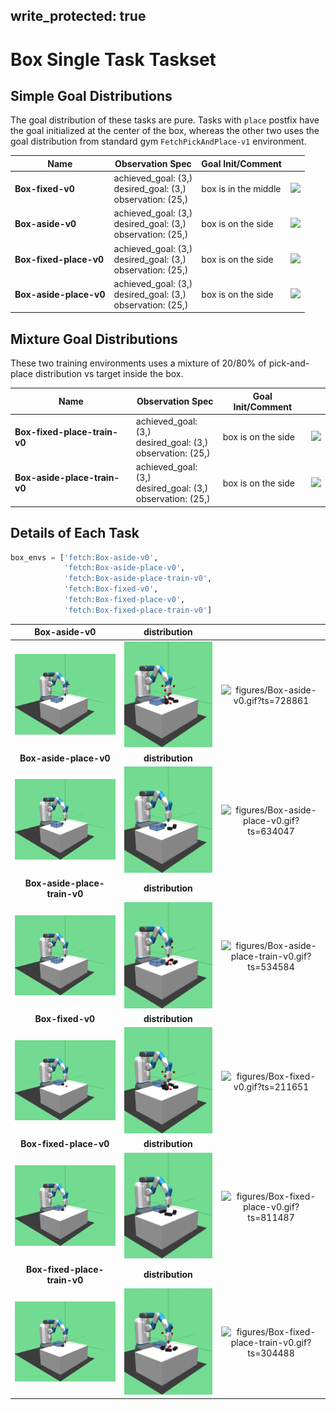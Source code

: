 
write_protected: true
---

# Box Single Task Taskset

## Simple Goal Distributions

The goal distribution of these tasks are pure. Tasks with `place` postfix have the goal
initialized at the center of the box, whereas the other two uses the goal distribution
from standard gym `FetchPickAndPlace-v1` environment.

| Name                     | Observation Spec                      | Goal Init/Comment     |                                |
| -----------------        | ----------------                      | -------               | ------                         |
| **Box-fixed-v0**         | achieved_goal: (3,)<br>desired_goal: (3,)<br>observation: (25,)        | box is in the middle  | ![](figures/Box-fixed-v0.gif)  |
| **Box-aside-v0**         | achieved_goal: (3,)<br>desired_goal: (3,)<br>observation: (25,)        | box is on the side    | ![](figures/Box-aside-v0.gif)  |
| **Box-fixed-place-v0**   | achieved_goal: (3,)<br>desired_goal: (3,)<br>observation: (25,)  | box is on the side    | ![](figures/Box-fixed-place-v0.gif)        |
| **Box-aside-place-v0**   | achieved_goal: (3,)<br>desired_goal: (3,)<br>observation: (25,)  | box is on the side    | ![](figures/Box-aside-place-v0.gif)        |
                                                                                                                                                   
## Mixture Goal Distributions

These two training environments uses a mixture of 20/80% of pick-and-place distribution vs target inside the box.

| Name                         | Observation Spec                            | Goal Init/Comment     |                                            |
| -----------------            | ----------------                            | -------               | ------                                     |
| **Box-fixed-place-train-v0** | achieved_goal: (3,)<br>desired_goal: (3,)<br>observation: (25,)  | box is on the side    | ![](figures/Box-fixed-place-train-v0.gif)  |
| **Box-aside-place-train-v0** | achieved_goal: (3,)<br>desired_goal: (3,)<br>observation: (25,)  | box is on the side    | ![](figures/Box-aside-place-train-v0.gif)  |

## Details of Each Task

```python
box_envs = ['fetch:Box-aside-v0',
            'fetch:Box-aside-place-v0',
            'fetch:Box-aside-place-train-v0',
            'fetch:Box-fixed-v0',
            'fetch:Box-fixed-place-v0',
            'fetch:Box-fixed-place-train-v0']
```
| **Box-aside-v0** | **distribution** |   |
|:----------------:|:----------------:|:-:|
| ![figures/Box-aside-v0_init.png?ts=753736](figures/Box-aside-v0_init.png?ts=753736) | ![figures/Box-aside-v0_reset.png?ts=855653](figures/Box-aside-v0_reset.png?ts=855653) | ![figures/Box-aside-v0.gif?ts=728861](figures/Box-aside-v0.gif?ts=728861) |
| **Box-aside-place-v0** | **distribution** |   |
| ![figures/Box-aside-place-v0_init.png?ts=763820](figures/Box-aside-place-v0_init.png?ts=763820) | ![figures/Box-aside-place-v0_reset.png?ts=832693](figures/Box-aside-place-v0_reset.png?ts=832693) | ![figures/Box-aside-place-v0.gif?ts=634047](figures/Box-aside-place-v0.gif?ts=634047) |
| **Box-aside-place-train-v0** | **distribution** |   |
| ![figures/Box-aside-place-train-v0_init.png?ts=308148](figures/Box-aside-place-train-v0_init.png?ts=308148) | ![figures/Box-aside-place-train-v0_reset.png?ts=459642](figures/Box-aside-place-train-v0_reset.png?ts=459642) | ![figures/Box-aside-place-train-v0.gif?ts=534584](figures/Box-aside-place-train-v0.gif?ts=534584) |
| **Box-fixed-v0** | **distribution** |   |
| ![figures/Box-fixed-v0_init.png?ts=208252](figures/Box-fixed-v0_init.png?ts=208252) | ![figures/Box-fixed-v0_reset.png?ts=301333](figures/Box-fixed-v0_reset.png?ts=301333) | ![figures/Box-fixed-v0.gif?ts=211651](figures/Box-fixed-v0.gif?ts=211651) |
| **Box-fixed-place-v0** | **distribution** |   |
| ![figures/Box-fixed-place-v0_init.png?ts=023390](figures/Box-fixed-place-v0_init.png?ts=023390) | ![figures/Box-fixed-place-v0_reset.png?ts=113182](figures/Box-fixed-place-v0_reset.png?ts=113182) | ![figures/Box-fixed-place-v0.gif?ts=811487](figures/Box-fixed-place-v0.gif?ts=811487) |
| **Box-fixed-place-train-v0** | **distribution** |   |
| ![figures/Box-fixed-place-train-v0_init.png?ts=230948](figures/Box-fixed-place-train-v0_init.png?ts=230948) | ![figures/Box-fixed-place-train-v0_reset.png?ts=393039](figures/Box-fixed-place-train-v0_reset.png?ts=393039) | ![figures/Box-fixed-place-train-v0.gif?ts=304488](figures/Box-fixed-place-train-v0.gif?ts=304488) |
